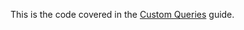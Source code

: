 This is the code covered in the [Custom Queries](https://www.webiny.com/docs/how-to-guides/webiny-applications/headless-cms/extend-graphql-api#custom-queries) guide.
